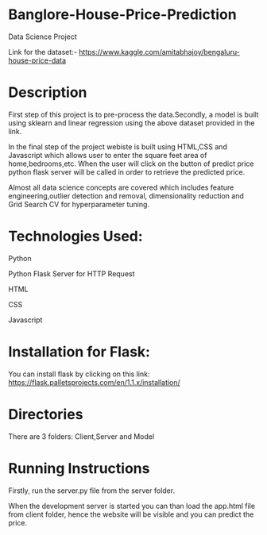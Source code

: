 # Banglore-House-Price-Prediction
Data Science Project

Link for the dataset:- https://www.kaggle.com/amitabhajoy/bengaluru-house-price-data

# Description

First step of this project is to pre-process the data.Secondly, a model is built using sklearn and linear regression using the above dataset provided in the link.

In the final step of the project webiste is built using HTML,CSS and Javascript which allows user to enter the square feet area of home,bedrooms,etc. When the user will click on the button of predict price python flask server will be called in order to retrieve the predicted price.

Almost all data science concepts are covered which includes feature engineering,outlier detection and removal, dimensionality reduction and Grid Search CV for hyperparameter tuning.

# Technologies Used:
Python

Python Flask Server for HTTP Request

HTML

CSS

Javascript

# Installation for Flask:
You can install flask by clicking on this link: https://flask.palletsprojects.com/en/1.1.x/installation/

# Directories
There are 3 folders: Client,Server and Model

# Running Instructions
Firstly, run the server.py file from the server folder.

When the development server is started you can than load the app.html file from client folder, hence the website will be visible and you can predict the price.
